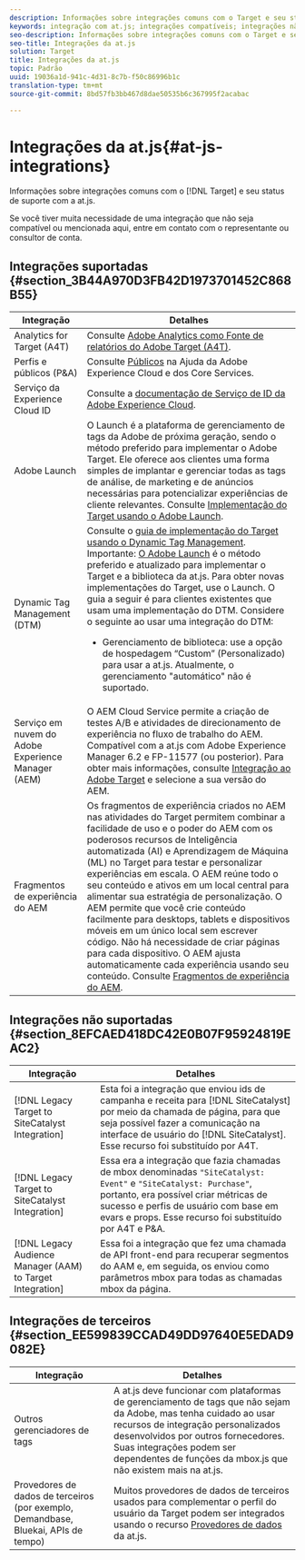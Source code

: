 ```yaml
---
description: Informações sobre integrações comuns com o Target e seu status de suporte com a at.js.
keywords: integração com at.js; integrações compatíveis; integrações não compatíveis; integrações de terceiros
seo-description: Informações sobre integrações comuns com o Target e seu status de suporte com a at.js.
seo-title: Integrações da at.js
solution: Target
title: Integrações da at.js
topic: Padrão
uuid: 19036a1d-941c-4d31-8c7b-f50c86996b1c
translation-type: tm+mt
source-git-commit: 8bd57fb3bb467d8dae50535b6c367995f2acabac

---
```



# Integrações da at.js{#at-js-integrations}

Informações sobre integrações comuns com o [!DNL Target] e seu status de suporte com a at.js.

Se você tiver muita necessidade de uma integração que não seja compatível ou mencionada aqui, entre em contato com o representante ou consultor de conta.

## Integrações suportadas {#section_3B44A970D3FB42D1973701452C868B55}

| Integração | Detalhes |
|--- |--- |
| Analytics for Target (A4T) | Consulte [Adobe Analytics como Fonte de relatórios do Adobe Target (A4T)](../../../c-integrating-target-with-mac/a4t/a4t.md#concept_7540C8C04259434AB6EE33B09F47A1DE). |
| Perfis e públicos (P&amp;A) | Consulte [Públicos](https://marketing.adobe.com/resources/help/en_US/mcloud/audience_library.html) na Ajuda da Adobe Experience Cloud e dos Core Services. |
| Serviço da Experience Cloud ID | Consulte a [documentação de Serviço de ID da Adobe Experience Cloud](https://marketing.adobe.com/resources/help/en_US/mcvid/). |
| Adobe Launch | O Launch é a plataforma de gerenciamento de tags da Adobe de próxima geração, sendo o método preferido para implementar o Adobe Target. Ele oferece aos clientes uma forma simples de implantar e gerenciar todas as tags de análise, de marketing e de anúncios necessárias para potencializar experiências de cliente relevantes. Consulte [Implementação do Target usando o Adobe Launch](../../../c-implementing-target/c-implementing-target-for-client-side-web/how-to-deployatjs/cmp-implementing-target-using-adobe-launch.md#topic_5234DDAEB0834333BD6BA1B05892FC25). |
| Dynamic Tag Management (DTM) | Consulte o [guia de implementação do Target usando o Dynamic Tag Management](https://marketing.adobe.com/resources/help/en_US/target/ov2/implementing-target-using-dynamic-tag-management.html).   Importante: [O Adobe Launch](../../../c-implementing-target/c-implementing-target-for-client-side-web/how-to-deployatjs/cmp-implementing-target-using-adobe-launch.md#topic_5234DDAEB0834333BD6BA1B05892FC25) é o método preferido e atualizado para implementar o Target e a biblioteca da at.js. Para obter novas implementações do Target, use o Launch. O guia a seguir é para clientes existentes que usam uma implementação do DTM. Considere o seguinte ao usar uma integração do DTM: <ul><li>Gerenciamento de biblioteca: use a opção de hospedagem “Custom” (Personalizado) para usar a at.js. Atualmente, o gerenciamento "automático" não é suportado. </li></ul> |
| Serviço em nuvem do Adobe Experience Manager (AEM) | O AEM Cloud Service permite a criação de testes A/B e atividades de direcionamento de experiência no fluxo de trabalho do AEM. Compatível com a at.js com Adobe Experience Manager 6.2 e FP-11577 (ou posterior). Para obter mais informações, consulte [Integração ao Adobe Target](https://helpx.adobe.com/experience-manager/6-2/sites/administering/using/target.html) e selecione a sua versão do AEM. |
| Fragmentos de experiência do AEM | Os fragmentos de experiência criados no AEM nas atividades do Target permitem combinar a facilidade de uso e o poder do AEM com os poderosos recursos de Inteligência automatizada (AI) e Aprendizagem de Máquina (ML) no Target para testar e personalizar experiências em escala. O AEM reúne todo o seu conteúdo e ativos em um local central para alimentar sua estratégia de personalização. O AEM permite que você crie conteúdo facilmente para desktops, tablets e dispositivos móveis em um único local sem escrever código. Não há necessidade de criar páginas para cada dispositivo. O AEM ajusta automaticamente cada experiência usando seu conteúdo. Consulte [Fragmentos de experiência do AEM](../../../c-experiences/c-manage-content/aem-experience-fragments.md#topic_1E1E4EA01F074349B2CF8785387B5FE8). |

## Integrações não suportadas {#section_8EFCAED418DC42E0B07F95924819EAC2}

| Integração | Detalhes |
|--- |--- |
| [!DNL Legacy Target to SiteCatalyst Integration] | Esta foi a integração que enviou ids de campanha e receita para [!DNL SiteCatalyst] por meio da chamada de página, para que seja possível fazer a comunicação na interface de usuário do [!DNL SiteCatalyst]. Esse recurso foi substituído por A4T. |
| [!DNL Legacy Target to SiteCatalyst Integration] | Essa era a integração que fazia chamadas de mbox denominadas `"SiteCatalyst: Event"` e `"SiteCatalyst: Purchase"`, portanto, era possível criar métricas de sucesso e perfis de usuário com base em evars e props. Esse recurso foi substituído por A4T e P&amp;A. |
| [!DNL Legacy Audience Manager (AAM) to Target Integration] | Essa foi a integração que fez uma chamada de API front-end para recuperar segmentos do AAM e, em seguida, os enviou como parâmetros mbox para todas as chamadas mbox da página. |

## Integrações de terceiros {#section_EE599839CCAD49DD97640E5EDAD9082E}

| Integração | Detalhes |
|--- |--- |
| Outros gerenciadores de tags | A at.js deve funcionar com plataformas de gerenciamento de tags que não sejam da Adobe, mas tenha cuidado ao usar recursos de integração personalizados desenvolvidos por outros fornecedores. Suas integrações podem ser dependentes de funções da mbox.js que não existem mais na at.js. |
| Provedores de dados de terceiros (por exemplo, Demandbase, Bluekai, APIs de tempo) | Muitos provedores de dados de terceiros usados para complementar o perfil do usuário da Target podem ser integrados usando o recurso [Provedores de dados](/help/c-implementing-target/c-implementing-target-for-client-side-web/targetgobalsettings.md#data-providers) da at.js. |